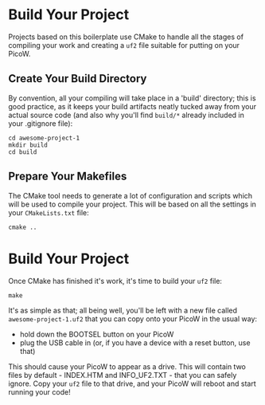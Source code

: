# Build Your Project

Projects based on this boilerplate use CMake to handle all the stages of 
compiling your work and creating a `uf2` file suitable for putting on your PicoW.


## Create Your Build Directory

By convention, all your compiling will take place in a 'build' directory; this
is good practice, as it keeps your build artifacts neatly tucked away from your
actual source code (and also why you'll find `build/*` already included in your
.gitignore file):

```
cd awesome-project-1
mkdir build
cd build
```


## Prepare Your Makefiles

The CMake tool needs to generate a lot of configuration and scripts which will
be used to compile your project. This will be based on all the settings in your
`CMakeLists.txt` file:

```
cmake ..
```


# Build Your Project

Once CMake has finished it's work, it's time to build your `uf2` file:

```
make
```

It's as simple as that; all being well, you'll be left with a new file called
`awesome-project-1.uf2` that you can copy onto your PicoW in the usual way:

* hold down the BOOTSEL button on your PicoW
* plug the USB cable in (or, if you have a device with a reset button, use that)

This should cause your PicoW to appear as a drive. This will contain two files
by default - INDEX.HTM and INFO_UF2.TXT - that you can safely ignore. Copy your
`uf2` file to that drive, and your PicoW will reboot and start running your code!
